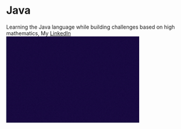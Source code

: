# Java
Learning the Java language while building challenges based on high mathematics, My [LinkedIn](https://www.linkedin.com/in/nadav-chen22/)
![Java - Nadav Chen](Java_programming.gif)


